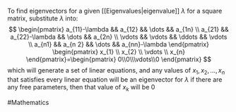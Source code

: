 To find eigenvectors for a given [[Eigenvalues|eigenvalue]] $\lambda$ for a square matrix, substitute $\lambda$ into:
$$
\begin{pmatrix}
a_{11}-\lambda && a_{12} && \dots && a_{1n} \\
a_{21} && a_{22}-\lambda && \dots && a_{2n} \\
\vdots && \vdots && \ddots && \vdots \\
a_{n1} && a_{n 2} && \dots && a_{nn}-\lambda
\end{pmatrix}
\begin{pmatrix}
x_{1} \\ x_{2} \\ \vdots \\ x_{n}
\end{pmatrix}=\begin{pmatrix}
0\\0\\\vdots\\0
\end{pmatrix}
$$
which will generate a set of linear equations, and any values of $x_{1}, x_{2}, \dots, x_{n}$ that satisfies every linear equation will be an eigenvector for $\lambda$ if there are any free parameters, then that value of $x_{k}$ will be 0 

#Mathematics 